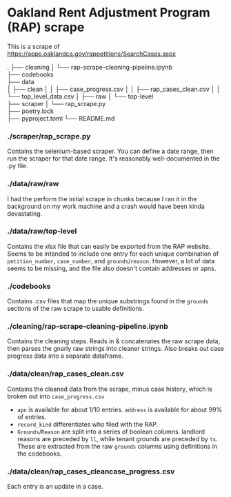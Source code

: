 # Oakland Rent Adjustment Program (RAP) scrape
This is a scrape of https://apps.oaklandca.gov/rappetitions/SearchCases.aspx

.
├── cleaning
│   └── rap-scrape-cleaning-pipeline.ipynb        
├── codebooks           
├── data      
│   ├── clean
│   │	├── case_progress.csv
│   │	├── rap_cases_clean.csv
│   │	└── top_level_data.csv
│   ├── raw
│   └── top-level     
├── scraper
│   └── rap_scrape.py    
├── poetry.lock           
├── pyproject.toml
└── README.md


### ./scraper/rap_scrape.py
Contains the selenium-based scraper. You can define a date range, then run the scraper for that date range. It's reasonably well-documented in the .py file.

### ./data/raw/raw
I had the perform the initial scrape in chunks because I ran it in the background on my work machine and a crash would have been kinda devastating.

### ./data/raw/top-level
Contains the xlsx file that can easily be exported from the RAP website. Seems to be intended to include one entry for each unique combination of `petition_number`, `case_number`, and `grounds`/`reason`. However, a lot of data seems to be missing, and the file also doesn't contain addresses or apns.

### ./codebooks
Contains .csv files that map the unique substrings found in the `grounds` sections of the raw scrape to usable definitions.

### ./cleaning/rap-scrape-cleaning-pipeline.ipynb 
Contains the cleaning steps. Reads in & concatenates the raw scrape data, then parses the gnarly raw strings into cleaner strings. Also breaks out case progress data into a separate dataframe.

### ./data/clean/rap_cases_clean.csv
Contains the cleaned data from the scrape, minus case history, which is broken out into `case_progress.csv`
* `apn` is available for about 1/10 entries. `address` is available for about 99% of entries.
* `record_kind` differentiates who filed with the RAP.
* `Grounds`/`Reason` are split into a series of boolean columns. landlord reasons are preceded by `ll`, while tenant grounds are preceded by `ts`. These are extracted from the raw `grounds` columns using definitions in the codebooks.

### ./data/clean/rap_cases_cleancase_progress.csv
Each entry is an update in a case.